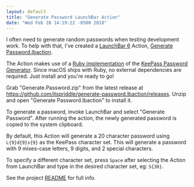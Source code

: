 ```yaml
---
layout: default
title: "Generate Password LaunchBar Action"
date: "Wed Feb 28 14:19:22 -0500 2018"
---
```


I often need to generate random passwords when testing development work. To
help with that, I've created a [LaunchBar 6][] Action, [Generate
Password.lbaction][].

The Action makes use of a [Ruby implementation][keepass-password-generator
RubyGem] of the [KeePass Password Generator][]. Since macOS ships with Ruby,
no external dependencies are required. Just install and you're ready to go!

Grab "Generate.Password.zip" from the latest release at
<https://github.com/itspriddle/generate-password.lbaction/releases>. Unzip and
open "Generate Password.lbaction" to install it.

To generate a password, invoke LaunchBar and select "Generate Password". After
running the action, the newly generated password is copied to the system
clipboard.

By default, this Action will generate a 20 character password using
`L{9}d{9}s{9}` as the KeePass character set. This will generate a password
with 9 mixes-case letters, 9 digits, and 2 special characters.

To specify a different character set, press `Space` after selecting the Action
from LaunchBar and type in the desired character set, eg: `S{30}`.

See the project [README][Generate Password.lbaction] for full info.

[Generate Password.lbaction]: https://github.com/itspriddle/generate-password.lbaction
[LaunchBar 6]: https://www.obdev.at/products/launchbar/index.html
[KeePass Password Generator]: https://keepass.info/help/base/pwgenerator.html
[keepass-password-generator RubyGem]: https://github.com/johnbintz/keepass-password-generator
